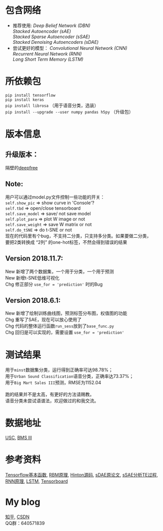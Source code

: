 # 包含网络
- 推荐使用:
*Deep Belief Network (DBN)* <br />
*Stacked Autoencoder (sAE)* <br />
*Stacked Sparse Autoencoder (sSAE)* <br />
*Stacked Denoising Autoencoders (sDAE)* <br />
- 尝试更好的模型：
*Convolutional Neural Network (CNN)* <br />
*Recurrent Neural Network (RNN)* <br />
*Long Short Term Memory (LSTM)* <br />

# 所依赖包
`pip install tensorflow` <br />
`pip install keras` <br />
`pip install librosa` （用于语音分类，选装） <br />
`pip install --upgrade --user numpy pandas h5py` （升级包） <br />

# 版本信息
## 升级版本：
隔壁的[deepfree](https://github.com/fuzimaoxinan/deepfree) <br />
## Note:
用户可以通过model.py文件控制一些功能的开关： <br />
`self.show_pic` => show curve in 'Console'? <br />
`self.tbd` => open/close tensorboard <br />
`self.save_model` => save/ not save model <br />
`self.plot_para` => plot W image or not <br />
`self.save_weight` => save W matrix or not <br />
`self.do_tSNE` => do t-SNE or not <br />
现在的代码里有个bug，不支持二分类，只支持多分类。如果要做二分类，<br />
要把2类转换成 “2列” 的one-hot标签，不然会得到错误的结果 <br />

## Version 2018.11.7:
New 新增了两个数据集，一个用于分类，一个用于预测 <br />
New 新增t-SNE低维可视化 <br />
Chg 修正部分 `use_for = 'prediction'` 时的Bug <br />

## Version 2018.6.1:
New 新增了绘制训练曲线图，预测标签分布图，权值图的功能 <br />
Chg 重写了SAE，现在可以放心使用了 <br />
Chg 代码的整体运行函数`run_sess`放到了`base_func.py` <br />
Chg 回归是可以实现的，需要设置 `use_for = 'prediction'` <br />

# 测试结果
用于`minst`数据集分类，运行得到正确率可达98.78%；<br />
用于`Urban Sound Classification`语音分类，正确率达73.37%；<br />
用于`Big Mart Sales III`预测，RMSE为1152.04 <br />
<br />
跑的结果并不是太高，有更好的方法请赐教。 <br />
语音分类未尝试语谱法，欢迎做过的和我交流。<br />

# 数据地址
[USC](https://datahack.analyticsvidhya.com/contest/practice-problem-urban-sound-classification/), 
[BMS III](https://datahack.analyticsvidhya.com/contest/practice-problem-big-mart-sales-iii/) <br />

# 参考资料
[Tensorflow基本函数](http://www.cnblogs.com/wuzhitj/p/6431381.html), 
[RBM原理](https://blog.csdn.net/itplus/article/details/19168937), 
[Hinton源码](http://www.cs.toronto.edu/~hinton/MatlabForSciencePaper.html), 
[sDAE原论文](http://www.jmlr.org/papers/volume11/vincent10a/vincent10a.pdf), 
[sSAE分析TE过程](https://www.sciencedirect.com/science/article/pii/S0169743917302496), 
[RNN原理](https://zhuanlan.zhihu.com/p/28054589), 
[LSTM](https://www.jianshu.com/p/9dc9f41f0b29), 
[Tensorboard](https://blog.csdn.net/sinat_33761963/article/details/62433234) <br />

# My blog
[知乎](https://www.zhihu.com/people/fu-zi-36-41/posts), 
[CSDN](https://blog.csdn.net/fuzimango/article/list/) <br />
QQ群：640571839 <br />
